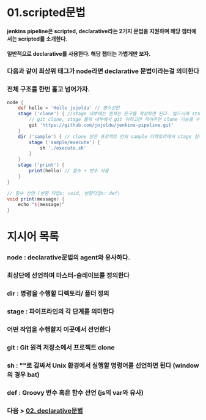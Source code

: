 # 01.scripted문법

#### jenkins pipeline은 **scripted, declarative**라는 2가지 문법을 지원하며 해당 챕터에서는 **scripted**를 소개한다.
#### 일반적으로 declarative를 사용한다. 해당 챕터는 가볍게만 보자.  

### 다음과 같이 최상위 태그가 node라면 declarative 문법이라는걸 의미한다
### 전체 구조를 한번 훑고 넘어가자.
```groovy
node {
    def hello = 'Hello jojoldu' // 변수선언
    stage ('clone') { //stage 내부에는 원하는 문구를 작성하면 된다. 빌드시에 stage별로 나뉘어 로그가 표시된다. 
        // git clone, stage 블락 내부에서 git 이라고만 적어주면 clone 기능을 수행한다
        git 'https://github.com/jojoldu/jenkins-pipeline.git' 
    }
    dir ('sample') { // clone 받은 프로젝트 안의 sample 디렉토리에서 stage 실행
        stage ('sample/execute') {
            sh './execute.sh'
        }
    }
    stage ('print') {
        print(hello) // 함수 + 변수 사용
    }
}

// 함수 선언 (반환 타입x: void, 반환타입o: def)
void print(message) {
    echo "${message}"
}
```
  
# 지시어 목록  
### node : declarative문법의 agent와 유사하다.
### 최상단에 선언하며 마스터-슬레이브를 정의한다  
### dir : 명령을 수행할 디렉토리/ 폴더 정의  
### stage : 파이프라인의 각 단계를 의미한다
### 어떤 작업을 수행할지 이곳에서 선언한다  
### git : Git 원격 저장소에서 프로젝트 clone  
### sh : ""로 감싸서 Unix 환경에서 실행할 명령어를 선언하면 된다 (window의 경우 bat)  
### def : Groovy 변수 혹은 함수 선언 (js의 var와 유사)


### 다음 > [02. declarative문법](02.%20declarative문법.md)
